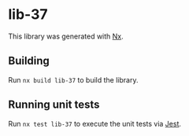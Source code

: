 # lib-37

This library was generated with [Nx](https://nx.dev).

## Building

Run `nx build lib-37` to build the library.

## Running unit tests

Run `nx test lib-37` to execute the unit tests via [Jest](https://jestjs.io).
